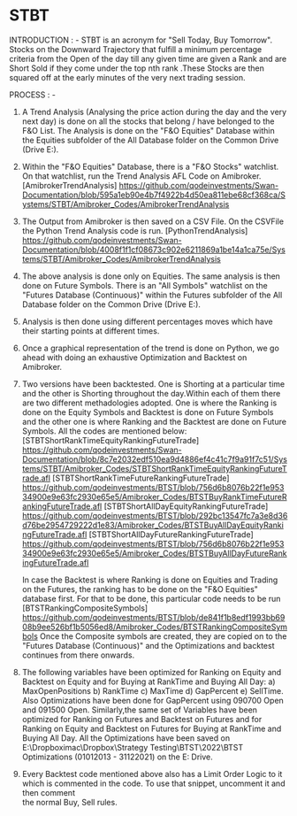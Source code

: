 
# STBT

INTRODUCTION : -
   STBT is an acronym for "Sell Today, Buy Tomorrow". Stocks on the Downward Trajectory that fulfill a minimum percentage criteria from the Open of the day 
   till any given time are given a Rank and are Short Sold if they come under the top nth rank .These Stocks are then squared off at the early minutes of 
   the very next trading session.


PROCESS : -
1) A Trend Analysis (Analysing the price action during the day and the very next day) is done on all the stocks that belong / have belonged to the F&O List.
    The Analysis is done on the "F&O Equities" Database within the Equities subfolder of the All Database folder on the Common Drive (Drive E:).
   
2) Within the "F&O Equities" Database, there is a "F&O Stocks" watchlist. On that watchlist, run the Trend Analysis AFL Code on Amibroker.
   [AmibrokerTrendAnalysis]
   https://github.com/qodeinvestments/Swan-Documentation/blob/595a1eb90e4b7f4922b4d50ea811ebe68cf368ca/Systems/STBT/Amibroker_Codes/AmibrokerTrendAnalysis
      
3) The Output from Amibroker is then saved on a CSV File. On the CSVFile the Python Trend Analysis code is run.
   [PythonTrendAnalysis]
   https://github.com/qodeinvestments/Swan-Documentation/blob/4008f1f1cf08673c902e6211869a1be14a1ca75e/Systems/STBT/Amibroker_Codes/AmibrokerTrendAnalysis

4) The above analysis is done only on Equities. The same analysis is then done on Future Symbols. There is an "All Symbols" watchlist on the 
   "Futures Database (Continuous)" within the Futures subfolder of the All Database folder on the Common Drive (Drive E:). 

5) Analysis is then done using different percentages moves which have their starting points at different times.

6) Once a graphical representation of the trend is done on Python, we go ahead with doing an exhaustive Optimization and Backtest on Amibroker.

7) Two versions have been backtested. One is Shorting at a particular time and the other is Shorting throughout the day.Within each of them there are two
   different methadologies adopted. One is where the Ranking is done on the Equity Symbols and Backtest is done on Future Symbols and the other one is 
   where Ranking and the Backtest are done on Future Symbols.
   All the codes are mentioned below: [STBTShortRankTimeEquityRankingFutureTrade]
   https://github.com/qodeinvestments/Swan-Documentation/blob/8c7e2032edf510ea9d4886ef4c41c7f9a91f7c51/Systems/STBT/Amibroker_Codes/STBTShortRankTimeEquityRankingFutureTrade.afl
   [STBTShortRankTimeFutureRankingFutureTrade]
   https://github.com/qodeinvestments/BTST/blob/756d6b8076b22f1e95334900e9e63fc2930e65e5/Amibroker_Codes/BTSTBuyRankTimeFutureRankingFutureTrade.afl
   [STBTShortAllDayEquityRankingFutureTrade]
   https://github.com/qodeinvestments/BTST/blob/292bc13547fc7a3e8d36d76be2954729222d1e83/Amibroker_Codes/BTSTBuyAllDayEquityRankingFutureTrade.afl
   [STBTShortAllDayFutureRankingFutureTrade]
   https://github.com/qodeinvestments/BTST/blob/756d6b8076b22f1e95334900e9e63fc2930e65e5/Amibroker_Codes/BTSTBuyAllDayFutureRankingFutureTrade.afl
   
   In case the Backtest is where Ranking is done on Equities and Trading on the Futures, the ranking has to be done on the "F&O Equities" database first.
   For that to be done, this particular code needs to be run [BTSTRankingCompositeSymbols]
   https://github.com/qodeinvestments/BTST/blob/de841f1b8edf1993bb6908b9ee526bf1b5056ed8/Amibroker_Codes/BTSTRankingCompositeSymbols
   Once the Composite symbols are created, they are copied on to the "Futures Database (Continuous)" and the Optimizations and backtest continues from 
   there onwards.
   
 8) The following variables have been optimized for Ranking on Equity and Backtest on Equity and for Buying at RankTime and Buying All Day: 
    a) MaxOpenPositions b) RankTime c) MaxTime d) GapPercent e) SellTime. Also Optimizations have been done for GapPercent using 090700 Open and 091500
    Open. Similarly,the same set of Variables have been optimized for Ranking on Futures and Backtest on Futures and for Ranking on Equity and Backtest on Futures
    for Buying at RankTime and Buying All Day. All the Optimizations have been saved on 
    E:\Dropboximac\Dropbox\Strategy Testing\BTST\2022\BTST Optimizations (01012013 - 31122021) on the E: Drive.
    
 9) Every Backtest code mentioned above also has a Limit Order Logic to it which is commented in the code. To use that snippet, uncomment it and then comment  
    the normal Buy, Sell rules.  
   


